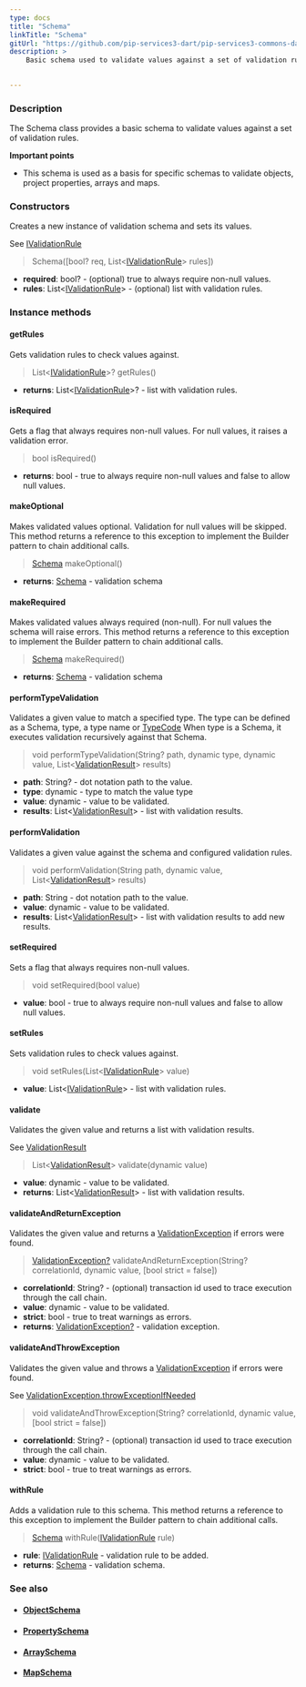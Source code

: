 ```yaml
---
type: docs
title: "Schema"
linkTitle: "Schema"
gitUrl: "https://github.com/pip-services3-dart/pip-services3-commons-dart"
description: >
    Basic schema used to validate values against a set of validation rules.

   
---
```


### Description

The Schema class provides a basic schema to validate values against a set of validation rules.

**Important points**

- This schema is used as a basis for specific schemas to validate objects, project properties, arrays and maps.

### Constructors
Creates a new instance of validation schema and sets its values.

See [IValidationRule](../ivalidation_rule)

> Schema([bool? req, List<[IValidationRule](../ivalidation_rule)> rules])

- **required**: bool? - (optional) true to always require non-null values.
- **rules**: List<[IValidationRule](../ivalidation_rule)> - (optional) list with validation rules.


### Instance methods

#### getRules
Gets validation rules to check values against.

> List<[IValidationRule](../ivalidation_rule)>? getRules()

- **returns**: List<[IValidationRule](../ivalidation_rule)>? - list with validation rules.

#### isRequired
Gets a flag that always requires non-null values.
For null values, it raises a validation error.

> bool isRequired()

- **returns**: bool - true to always require non-null values and false to allow null values.

#### makeOptional
Makes validated values optional.
Validation for null values will be skipped.
This method returns a reference to this exception to implement the Builder pattern
to chain additional calls.

> [Schema]() makeOptional()

- **returns**: [Schema]() - validation schema


#### makeRequired
Makes validated values always required (non-null).
For null values the schema will raise errors.
This method returns a reference to this exception to implement the Builder pattern
to chain additional calls.

> [Schema]() makeRequired()

- **returns**: [Schema]() - validation schema

#### performTypeValidation
Validates a given value to match a specified type.
The type can be defined as a Schema, type, a type name or [TypeCode](../../convert/type_code)
When type is a Schema, it executes validation recursively against that Schema.

> void performTypeValidation(String? path, dynamic type, dynamic value, List<[ValidationResult](../validation_result)> results)

- **path**: String? - dot notation path to the value.
- **type**: dynamic - type to match the value type
- **value**: dynamic - value to be validated.
- **results**: List<[ValidationResult](../validation_result)> - list with validation results.

#### performValidation
Validates a given value against the schema and configured validation rules.

> void performValidation(String path, dynamic value, List<[ValidationResult](../validation_result)> results)

- **path**: String - dot notation path to the value.
- **value**: dynamic - value to be validated.
- **results**: List<[ValidationResult](../validation_result)> - list with validation results to add new results.

#### setRequired
Sets a flag that always requires non-null values.

> void setRequired(bool value)

- **value**: bool - true to always require non-null values and false to allow null values.

#### setRules
Sets validation rules to check values against.

> void setRules(List<[IValidationRule](../ivalidation_rule)> value)

- **value**: List<[IValidationRule](../ivalidation_rule)> - list with validation rules.


#### validate
Validates the given value and returns a list with validation results.

See [ValidationResult](../validation_result)

> List<[ValidationResult](../validation_result)> validate(dynamic value)

- **value**: dynamic - value to be validated.
- **returns**: List<[ValidationResult](../validation_result)> - list with validation results.


#### validateAndReturnException
Validates the given value and returns a [ValidationException](../validation_exception) if errors were found.

> [ValidationException?](../validation_exception) validateAndReturnException(String? correlationId, dynamic value, [bool strict = false])

- **correlationId**: String? - (optional) transaction id used to trace execution through the call chain.
- **value**: dynamic -  value to be validated.
- **strict**: bool - true to treat warnings as errors.
- **returns**: [ValidationException?](../validation_exception) - validation exception.

#### validateAndThrowException
Validates the given value and throws a [ValidationException](../validation_exception) if errors were found.  

See [ValidationException.throwExceptionIfNeeded](../validation_exception/#throwexceptionifneeded)

> void validateAndThrowException(String? correlationId, dynamic value, [bool strict = false])

- **correlationId**: String? - (optional) transaction id used to trace execution through the call chain.
- **value**: dynamic - value to be validated.
- **strict**: bool - true to treat warnings as errors.


#### withRule
Adds a validation rule to this schema.
This method returns a reference to this exception to implement the Builder pattern
to chain additional calls.

> [Schema]() withRule([IValidationRule](../ivalidation_rule) rule)

- **rule**: [IValidationRule](../ivalidation_rule) - validation rule to be added.
- **returns**: [Schema]() - validation schema.



### See also
- #### [ObjectSchema](../object_schema)
- #### [PropertySchema](../property_schema) 
- #### [ArraySchema](../array_schema)
- #### [MapSchema](../map_schema)

